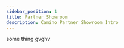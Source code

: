 ```yaml
---
sidebar_position: 1
title: Partner Showroom
description: Camino Partner Showroom Intro
---
```


some thing
gvghv